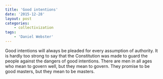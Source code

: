 ```yaml
---
title: 'Good intentions'
date: '2015-12-28'
layout: post
categories:
    - collectivization
tags:
    - 'Daniel Webster'
---
```


Good intentions will always be pleaded for every assumption of authority. It is hardly too strong to say that the Constitution was made to guard the people against the dangers of good intentions. There are men in all ages who mean to govern well, but they mean to govern. They promise to be good masters, but they mean to be masters.